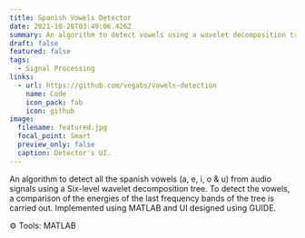 ```yaml
---
title: Spanish Vowels Detector
date: 2021-10-28T03:49:06.426Z
summary: An algorithm to detect vowels using a wavelet decomposition tree
draft: false
featured: false
tags:
  - Signal Processing
links:
  - url: https://github.com/vegabs/vowels-detection
    name: Code
    icon_pack: fab
    icon: github
image:
  filename: featured.jpg
  focal_point: Smart
  preview_only: false
  caption: Detector's UI.
---
```

An algorithm to detect all the spanish vowels (a, e, i, o & u) from audio signals using a Six-level wavelet decomposition tree. To detect the vowels, a comparison of the energies of the last frequency bands of the tree is carried out. Implemented using MATLAB and UI designed using GUIDE.

⚙️ Tools: MATLAB